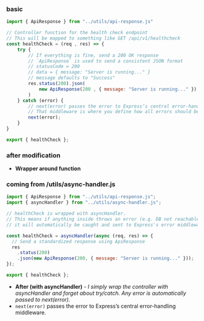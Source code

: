 ### basic

```js
import { ApiResponse } from "../utils/api-response.js"

// Controller function for the health check endpoint
// This will be mapped to something like GET /api/v1/healthcheck
const healthCheck = (req , res) => {
    try {
        // If everything is fine, send a 200 OK response
        // `ApiResponse` is used to send a consistent JSON format
        // statusCode = 200
        // data = { message: "Server is running..." }
        // message defaults to "Success"
        res.status(200).json(
            new ApiResponse(200 , { message: "Server is running..." })
        )
    } catch (error) {
        // next(error) passes the error to Express’s central error-handling middleware.
        // That middleware is where you define how all errors should be handled consistently (status code, message, stack trace, etc.).
        next(error);
    }
}

export { healthCheck };
```

### after modification
- **Wrapper around function**
### coming from /utils/async-handler.js
```js
import { ApiResponse } from "../utils/api-response.js";
import { asyncHandler } from "../utils/async-handler.js";

// healthCheck is wrapped with asyncHandler.
// This means if anything inside throws an error (e.g. DB not reachable),
// it will automatically be caught and sent to Express's error middleware via next(err).

const healthCheck = asyncHandler(async (req, res) => {
  // Send a standardized response using ApiResponse
  res
    .status(200)
    .json(new ApiResponse(200, { message: "Server is running..." }));
});

export { healthCheck };
```

- **After (with asyncHandler)** - *I simply wrap the controller with asyncHandler and forget about try/catch.
Any error is automatically passed to next(error).*
- `next(error)` passes the error to Express’s central error-handling middleware.

